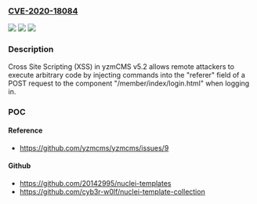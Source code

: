 ### [CVE-2020-18084](https://cve.mitre.org/cgi-bin/cvename.cgi?name=CVE-2020-18084)
![](https://img.shields.io/static/v1?label=Product&message=n%2Fa&color=blue)
![](https://img.shields.io/static/v1?label=Version&message=n%2Fa&color=blue)
![](https://img.shields.io/static/v1?label=Vulnerability&message=n%2Fa&color=brighgreen)

### Description

Cross Site Scripting (XSS) in yzmCMS v5.2 allows remote attackers to execute arbitrary code by injecting commands into the "referer" field of a POST request to the component "/member/index/login.html" when logging in.

### POC

#### Reference
- https://github.com/yzmcms/yzmcms/issues/9

#### Github
- https://github.com/20142995/nuclei-templates
- https://github.com/cyb3r-w0lf/nuclei-template-collection

